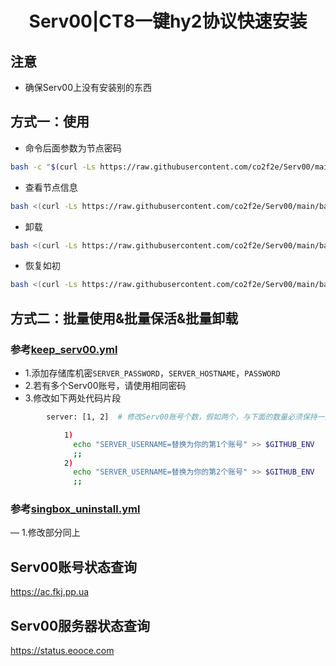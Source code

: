 <h1 align="center">
  Serv00|CT8一键hy2协议快速安装
</h1>

## 注意
* 确保Serv00上没有安装别的东西

## 方式一：使用
* 命令后面参数为节点密码
```bash
bash -c "$(curl -Ls https://raw.githubusercontent.com/co2f2e/Serv00/main/bash/singbox_install.sh)" -- xxxx
```
* 查看节点信息
```bash
bash <(curl -Ls https://raw.githubusercontent.com/co2f2e/Serv00/main/bash/node_info.sh)
```
* 卸载
```bash
bash <(curl -Ls https://raw.githubusercontent.com/co2f2e/Serv00/main/bash/singbox_uninstall.sh)
```

* 恢复如初
```bash
bash <(curl -Ls https://raw.githubusercontent.com/co2f2e/Serv00/main/bash/init_serv00.sh)
```

## 方式二：批量使用&批量保活&批量卸载
### 参考[keep_serv00.yml](.github/workflows/keep_serv00.yml)
  - 1.添加存储库机密`SERVER_PASSWORD`，`SERVER_HOSTNAME`，`PASSWORD`
  - 2.若有多个Serv00账号，请使用相同密码
  - 3.修改如下两处代码片段
```bash
        server: [1, 2]  # 修改Serv00账号个数，假如两个，与下面的数量必须保持一致，注意格式
```
```bash
            1)
              echo "SERVER_USERNAME=替换为你的第1个账号" >> $GITHUB_ENV
              ;;
            2)
              echo "SERVER_USERNAME=替换为你的第2个账号" >> $GITHUB_ENV
              ;;
```
### 参考[singbox_uninstall.yml](.github/workflows/singbox_uninstall.yml)
  — 1.修改部分同上

## Serv00账号状态查询
https://ac.fkj.pp.ua

## Serv00服务器状态查询
https://status.eooce.com













